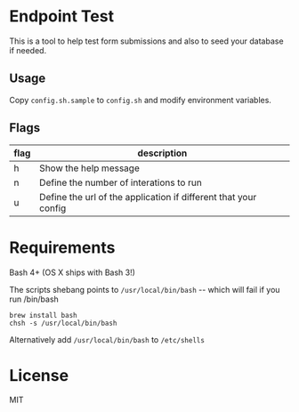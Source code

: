 # Endpoint Test

This is a tool to help test form submissions and also to seed your database if needed.

## Usage

Copy `config.sh.sample` to `config.sh` and modify environment variables.

## Flags
flag | description 
---- | -------- 
h    | Show the help message
n    | Define the number of interations to run
u    | Define the url of the application if different that your config

# Requirements

Bash 4+ (OS X ships with Bash 3!)

The scripts shebang points to `/usr/local/bin/bash` -- which will fail if you run /bin/bash

```
brew install bash
chsh -s /usr/local/bin/bash
```

Alternatively add `/usr/local/bin/bash` to `/etc/shells`

# License

MIT
